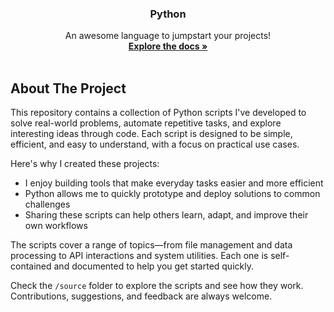 <a id="readme-top"></a>



<!-- PROJECT LOGO -->
<div align="center">

  <h3 align="center">Python</h3>
  
  <p align="center">
    An awesome language to jumpstart your projects!
    <br />
    <a href=""><strong>Explore the docs »</strong></a>
    <br />
    <br />
  </p>
</div>



<!-- ABOUT THE PROJECT -->
## About The Project

This repository contains a collection of Python scripts I've developed to solve real-world problems, automate repetitive tasks, and explore interesting ideas through code. Each script is designed to be simple, efficient, and easy to understand, with a focus on practical use cases.

Here's why I created these projects:

* I enjoy building tools that make everyday tasks easier and more efficient
* Python allows me to quickly prototype and deploy solutions to common challenges
* Sharing these scripts can help others learn, adapt, and improve their own workflows

The scripts cover a range of topics—from file management and data processing to API interactions and system utilities. Each one is self-contained and documented to help you get started quickly.

Check the `/source` folder to explore the scripts and see how they work. Contributions, suggestions, and feedback are always welcome.
